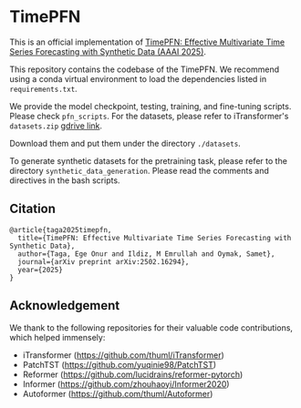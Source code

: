 # TimePFN
This is an official implementation of [TimePFN: Effective Multivariate Time Series Forecasting with Synthetic Data (AAAI 2025)](https://arxiv.org/abs/2502.16294).

This repository contains the codebase of the TimePFN. We recommend using a conda virtual environment to load the dependencies listed in `requirements.txt`.

We provide the model checkpoint, testing, training, and fine-tuning scripts. Please check `pfn_scripts`. For the datasets, please refer to iTransformer's `datasets.zip` [gdrive link](https://drive.google.com/file/d/1l51QsKvQPcqILT3DwfjCgx8Dsg2rpjot/view?usp=sharing).

Download them and put them under the directory `./datasets`.

To generate synthetic datasets for the pretraining task, please refer to the directory `synthetic_data_generation`. Please read the comments and directives in the bash scripts.


## Citation

```
@article{taga2025timepfn,
  title={TimePFN: Effective Multivariate Time Series Forecasting with Synthetic Data},
  author={Taga, Ege Onur and Ildiz, M Emrullah and Oymak, Samet},
  journal={arXiv preprint arXiv:2502.16294},
  year={2025}
}
```

## Acknowledgement

We thank to the following repositories for their valuable code contributions, which helped immensely:

- iTransformer (https://github.com/thuml/iTransformer)
- PatchTST (https://github.com/yuqinie98/PatchTST)
- Reformer (https://github.com/lucidrains/reformer-pytorch)
- Informer (https://github.com/zhouhaoyi/Informer2020)
- Autoformer (https://github.com/thuml/Autoformer)

